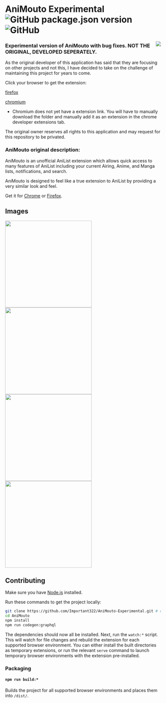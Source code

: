 # AniMouto Experimental ![GitHub package.json version](https://img.shields.io/github/package-json/v/Impxrtant322/AniMouto-Experimental) ![GitHub](https://img.shields.io/github/license/Impxrtant322/AniMouto-Experimental)

<a><img align="right" src="https://animouto.moe/logo_128px_bg.png"></a>

### Experimental version of AniMouto with bug fixes. NOT THE ORIGINAL, DEVELOPED SEPERATELY.

As the original developer of this application has said that they are focusing on other projects and not this,
I have decided to take on the challenge of maintaining this project for years to come.

Click your browser to get the extension:

[firefox](https://addons.mozilla.org/firefox/downloads/file/4509431/e7c43cbb86e740bc88fb-0.0.5.xpi)

[chromium](./downloads/chromium/)
* Chromium does not yet have a extension link. You will have to manually download the folder and manually add it as an extension in the chrome developer extensions tab.

The original owner reserves all rights to this application and may request for this repository to be privated.

### AniMouto original description:

AniMouto is an unofficial AniList extension which allows quick access to many features of AniList including your current Airing, Anime, and Manga lists, notifications, and search.

AniMouto is designed to feel like a true extension to AniList by providing a very similar look and feel.

Get it for [Chrome]() or [Firefox]().

## Images

<img src="https://animouto.moe/preview/list.png" width="280"> <img src="https://animouto.moe/preview/search.png" width="280"> <img src="https://animouto.moe/preview/details.png" width="280"> <img src="https://animouto.moe/preview/notifications.png" width="280">

## Contributing

Make sure you have [Node.js](https://nodejs.org/) installed.

Run these commands to get the project locally:

```sh
git clone https://github.com/Impxrtant322/AniMouto-Experimental.git # or clone your own fork
cd AniMouto
npm install
npm run codegen:graphql
```

The dependencies should now all be installed. Next, run the `watch:*` script. This will watch for file changes and rebuild the extension for each supported browser environment. You can either install the built directories as temporary extensions, or run the relevant `serve` command to launch temporary browser environments with the extension pre-installed.

### Packaging

#### `npm run build:*`

Builds the project for all supported browser environments and places them into `/dist/`.
